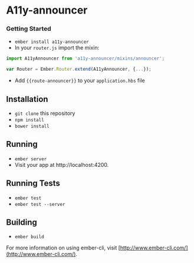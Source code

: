 # A11y-announcer

### Getting Started

- `ember install a11y-announcer`
- In your `router.js` import the mixin:
```js
import A11yAnnouncer from 'a11y-announcer/mixins/announcer';

var Router = Ember.Router.extend(A11yAnnouncer, {...});
```
- Add `{{route-announcer}}` to your `application.hbs` file

## Installation

* `git clone` this repository
* `npm install`
* `bower install`

## Running

* `ember server`
* Visit your app at http://localhost:4200.

## Running Tests

* `ember test`
* `ember test --server`

## Building

* `ember build`

For more information on using ember-cli, visit [http://www.ember-cli.com/](http://www.ember-cli.com/).
